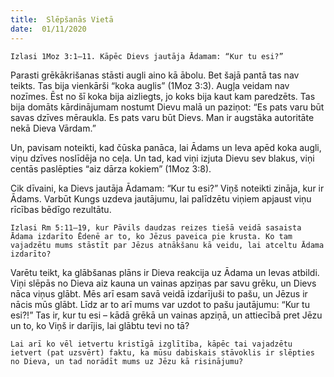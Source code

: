 ```yaml
---
title:  Slēpšanās Vietā
date:  01/11/2020
---
```


`Izlasi 1Moz 3:1–11. Kāpēc Dievs jautāja Ādamam: “Kur tu esi?”`

Parasti grēkākrišanas stāsti augli aino kā ābolu. Bet šajā pantā tas nav teikts. Tas bija vienkārši “koka auglis” (1Moz 3:3). Augļa veidam nav nozīmes. Ēst no šī koka bija aizliegts, jo koks bija kaut kam paredzēts. Tas bija domāts kārdinājumam nostumt Dievu malā un paziņot: “Es pats varu būt savas dzīves mēraukla. Es pats varu būt Dievs. Man ir augstāka autoritāte nekā Dieva Vārdam.”

Un, pavisam noteikti, kad čūska panāca, lai Ādams un Ieva apēd koka augli, viņu dzīves noslīdēja no ceļa. Un tad, kad viņi izjuta Dievu sev blakus, viņi centās paslēpties “aiz dārza kokiem” (1Moz 3:8).

Cik dīvaini, ka Dievs jautāja Ādamam: “Kur tu esi?” Viņš noteikti zināja, kur ir Ādams. Varbūt Kungs uzdeva jautājumu, lai palīdzētu viņiem apjaust viņu rīcības bēdīgo rezultātu.

`Izlasi Rm 5:11–19, kur Pāvils daudzas reizes tiešā veidā sasaista Ādama izdarīto Ēdenē ar to, ko Jēzus paveica pie krusta. Ko tam vajadzētu mums stāstīt par Jēzus atnākšanu kā veidu, lai atceltu Ādama izdarīto?`

Varētu teikt, ka glābšanas plāns ir Dieva reakcija uz Ādama un Ievas atbildi. Viņi slēpās no Dieva aiz kauna un vainas apziņas par savu grēku, un Dievs nāca viņus glābt. Mēs arī esam savā veidā izdarījuši to pašu, un Jēzus ir nācis mūs glābt. Līdz ar to arī mums var uzdot to pašu jautājumu: “Kur tu esi?!” Tas ir, kur tu esi – kādā grēkā un vainas apziņā, un attiecībā pret Jēzu un to, ko Viņš ir darījis, lai glābtu tevi no tā?

`Lai arī ko vēl ietvertu kristīgā izglītība, kāpēc tai vajadzētu ietvert (pat uzsvērt) faktu, ka mūsu dabiskais stāvoklis ir slēpties no Dieva, un tad norādīt mums uz Jēzu kā risinājumu?`